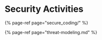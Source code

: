 # Security Activities

{% page-ref page="secure\_coding/" %}

{% page-ref page="threat-modeling.md" %}





